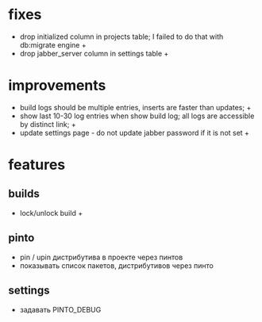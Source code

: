 # fixes
- drop initialized column in projects table; I failed to do that with db:migrate engine +
- drop jabber_server column in settings table +

# improvements
- build logs should be multiple entries, inserts are faster than updates; +
- show last 10-30 log entries when show build log; all logs are accessible by distinct link; +
- update settings page - do not update jabber password if it is not set +

# features

## builds
- lock/unlock build +

## pinto
- pin / upin дистрибутива в проекте через пинтов
- показывать список пакетов, дистрибутивов через пинто

## settings
- задавать PINTO_DEBUG

